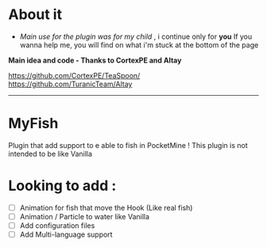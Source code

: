 # About it
* *Main use for the plugin was for my child* , i continue only for **you**
If you wanna help me, you will find on what i'm stuck at the bottom of the page


**Main idea and code - Thanks to CortexPE and Altay**

https://github.com/CortexPE/TeaSpoon/
https://github.com/TuranicTeam/Altay

-----------------

# MyFish

Plugin that add support to e able to fish in PocketMine !
This plugin is not intended to be like Vanilla

# Looking to add :
- [ ] Animation for fish that move the Hook (Like real fish)
- [ ] Animation / Particle to water like Vanilla
- [ ] Add configuration files 
- [ ] Add Multi-language support
